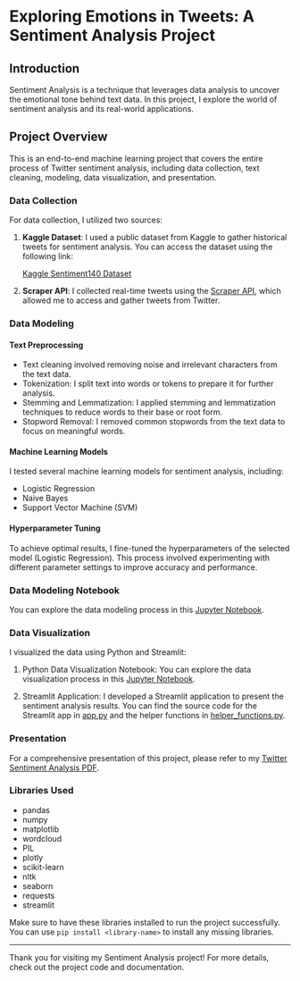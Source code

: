 # Exploring Emotions in Tweets: A Sentiment Analysis Project

## Introduction

Sentiment Analysis is a technique that leverages data analysis to uncover the emotional tone behind text data. In this project, I explore the world of sentiment analysis and its real-world applications.

## Project Overview

This is an end-to-end machine learning project that covers the entire process of Twitter sentiment analysis, including data collection, text cleaning, modeling, data visualization, and presentation.

### Data Collection

For data collection, I utilized two sources:

1. **Kaggle Dataset**: I used a public dataset from Kaggle to gather historical tweets for sentiment analysis. You can access the dataset using the following link:

   [Kaggle Sentiment140 Dataset](https://www.kaggle.com/datasets/kazanova/sentiment140/data)

2. **Scraper API**: I collected real-time tweets using the [Scraper API](https://dashboard.scraperapi.com/), which allowed me to access and gather tweets from Twitter.

### Data Modeling

#### Text Preprocessing

- Text cleaning involved removing noise and irrelevant characters from the text data.
- Tokenization: I split text into words or tokens to prepare it for further analysis.
- Stemming and Lemmatization: I applied stemming and lemmatization techniques to reduce words to their base or root form.
- Stopword Removal: I removed common stopwords from the text data to focus on meaningful words.

#### Machine Learning Models

I tested several machine learning models for sentiment analysis, including:

- Logistic Regression
- Naive Bayes
- Support Vector Machine (SVM)

#### Hyperparameter Tuning

To achieve optimal results, I fine-tuned the hyperparameters of the selected model (Logistic Regression). This process involved experimenting with different parameter settings to improve accuracy and performance.

### Data Modeling Notebook

You can explore the data modeling process in this [Jupyter Notebook](https://github.com/SuperAmy99/Sentiment-Analysis/blob/main/Sentiment%20Analysis%20-%20Machine%20Learning.ipynb).

### Data Visualization

I visualized the data using Python and Streamlit:

1. Python Data Visualization Notebook: You can explore the data visualization process in this [Jupyter Notebook](https://github.com/SuperAmy99/Sentiment-Analysis/blob/main/Sentiment%20Analysis%20-%20Data%20Visualization.ipynb).

2. Streamlit Application: I developed a Streamlit application to present the sentiment analysis results. You can find the source code for the Streamlit app in [app.py](https://github.com/SuperAmy99/Sentiment-Analysis/blob/main/app.py) and the helper functions in [helper_functions.py](https://github.com/SuperAmy99/Sentiment-Analysis/blob/main/helper_functions.py).

### Presentation

For a comprehensive presentation of this project, please refer to my [Twitter Sentiment Analysis PDF](https://github.com/SuperAmy99/Sentiment-Analysis/blob/main/twitter%20sentiment%20analysis.pdf).

### Libraries Used

- pandas
- numpy
- matplotlib
- wordcloud
- PIL
- plotly
- scikit-learn
- nltk
- seaborn
- requests
- streamlit

Make sure to have these libraries installed to run the project successfully. You can use `pip install <library-name>` to install any missing libraries.

---

Thank you for visiting my Sentiment Analysis project! For more details, check out the project code and documentation.
